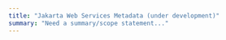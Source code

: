 ```yaml
---
title: "Jakarta Web Services Metadata (under development)"
summary: "Need a summary/scope statement..."
---
```

